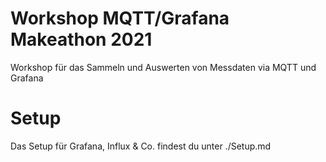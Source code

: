 # Workshop MQTT/Grafana Makeathon 2021
Workshop für das Sammeln und Auswerten von Messdaten via MQTT und Grafana

# Setup
Das Setup für Grafana, Influx & Co. findest du unter ./Setup.md
